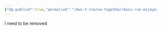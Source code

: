 ```yaml
---
{"dg-publish":true,"permalink":"/don-t-starve-together/boss-run-enjoyers/seeds-to-check/2022-12-09-01/"}
---
```


I need to be removed